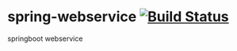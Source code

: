 # spring-webservice [![Build Status](https://travis-ci.org/ziapapa/spring-webservice.svg?branch=master)](https://travis-ci.org/ziapapa/spring-webservice)
springboot webservice
